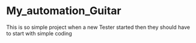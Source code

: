 # My_automation_Guitar
This is so simple project when a new Tester started then they should have to start with simple coding
